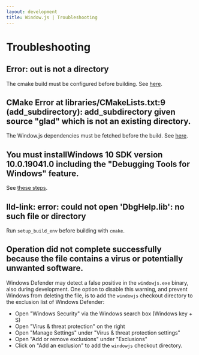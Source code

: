 ```yaml
---
layout: development
title: Window.js | Troubleshooting
---
```


Troubleshooting
===============


Error: out is not a directory
-----------------------------

The cmake build must be configured before building.
See [here](/dev/build#configuring-windowjs).


CMake Error at libraries/CMakeLists.txt:9 (add_subdirectory): add_subdirectory given source "glad" which is not an existing directory.
--------------------------------------------------------------------------------

The Window.js dependencies must be fetched before the build.
See [here](/dev/checkout#4-fetching-the-dependencies).


You must installWindows 10 SDK version 10.0.19041.0 including the "Debugging Tools for Windows" feature.
--------------------------------------------------------------------------------

See [these steps](https://stackoverflow.com/questions/66710286/you-must-installwindows-10-sdk-version-10-0-19041-0-including-the-debugging-too).


lld-link: error: could not open 'DbgHelp.lib': no such file or directory
------------------------------------------------------------------------

Run `setup_build_env` before building with `cmake`.


Operation did not complete successfully because the file contains a virus or potentially unwanted software.
--------------------------------------------------------------------------------

Windows Defender may detect a false positive in the `windowjs.exe` binary, also
during development. One option to disable this warning, and prevent Windows from
deleting the file, is to add the `windowjs` checkout directory to the exclusion
list of Windows Defender:

*  Open "Windows Security" via the Windows search box (Windows key + S)
*  Open "Virus & threat protection" on the right
*  Open "Manage Settings" under "Virus & threat protection settings"
*  Open "Add or remove exclusions" under "Exclusions"
*  Click on "Add an exclusion" to add the `windowjs` checkout directory.
